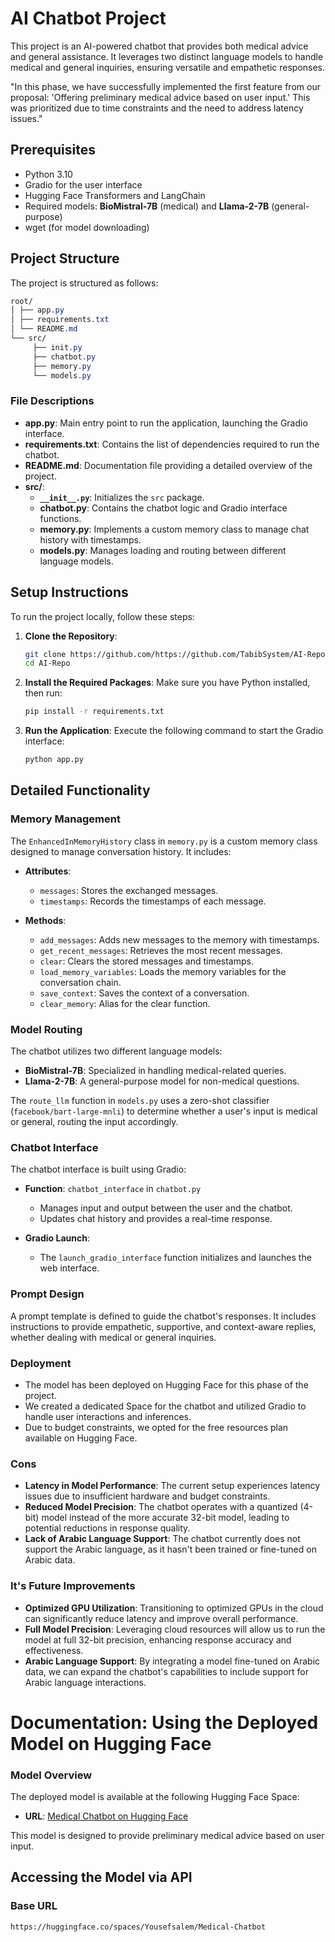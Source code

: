 # AI Chatbot Project

This project is an AI-powered chatbot that provides both medical advice and general assistance. It leverages two distinct language models to handle medical and general inquiries, ensuring versatile and empathetic responses.

"In this phase, we have successfully implemented the first feature from our proposal: 'Offering preliminary medical advice based on user input.' This was prioritized due to time constraints and the need to address latency issues."

## Prerequisites
- Python 3.10
- Gradio for the user interface
- Hugging Face Transformers and LangChain
- Required models: **BioMistral-7B** (medical) and **Llama-2-7B** (general-purpose)
- wget (for model downloading)

## Project Structure

The project is structured as follows:
``` css
root/ 
│ ├── app.py 
│ ├── requirements.txt 
│ └── README.md 
└── src/ 
     ├── init.py 
     ├── chatbot.py 
     ├── memory.py 
     └── models.py
```


### File Descriptions

- **app.py**: Main entry point to run the application, launching the Gradio interface.
- **requirements.txt**: Contains the list of dependencies required to run the chatbot.
- **README.md**: Documentation file providing a detailed overview of the project.
- **src/**:
  - **`__init__.py`**: Initializes the `src` package.
  - **chatbot.py**: Contains the chatbot logic and Gradio interface functions.
  - **memory.py**: Implements a custom memory class to manage chat history with timestamps.
  - **models.py**: Manages loading and routing between different language models.

## Setup Instructions

To run the project locally, follow these steps:

1. **Clone the Repository**:
    ```sh
    git clone https://github.com/https://github.com/TabibSystem/AI-Repo.git
    cd AI-Repo
    ```

2. **Install the Required Packages**: Make sure you have Python installed, then run:
    ```sh
    pip install -r requirements.txt
    ```

3. **Run the Application**: Execute the following command to start the Gradio interface:
    ```sh
    python app.py
    ```

## Detailed Functionality

### Memory Management

The `EnhancedInMemoryHistory` class in `memory.py` is a custom memory class designed to manage conversation history. It includes:

- **Attributes**:
    - `messages`: Stores the exchanged messages.
    - `timestamps`: Records the timestamps of each message.

- **Methods**:
    - `add_messages`: Adds new messages to the memory with timestamps.
    - `get_recent_messages`: Retrieves the most recent messages.
    - `clear`: Clears the stored messages and timestamps.
    - `load_memory_variables`: Loads the memory variables for the conversation chain.
    - `save_context`: Saves the context of a conversation.
    - `clear_memory`: Alias for the clear function.

### Model Routing

The chatbot utilizes two different language models:

- **BioMistral-7B**: Specialized in handling medical-related queries.
- **Llama-2-7B**: A general-purpose model for non-medical questions.

The `route_llm` function in `models.py` uses a zero-shot classifier (`facebook/bart-large-mnli`) to determine whether a user's input is medical or general, routing the input accordingly.

### Chatbot Interface

The chatbot interface is built using Gradio:

- **Function**: `chatbot_interface` in `chatbot.py`
    - Manages input and output between the user and the chatbot.
    - Updates chat history and provides a real-time response.

- **Gradio Launch**:
    - The `launch_gradio_interface` function initializes and launches the web interface.

### Prompt Design

A prompt template is defined to guide the chatbot's responses. It includes instructions to provide empathetic, supportive, and context-aware replies, whether dealing with medical or general inquiries.

### Deployment
- The model has been deployed on Hugging Face for this phase of the project.
- We created a dedicated Space for the chatbot and utilized Gradio to handle user interactions and inferences.
- Due to budget constraints, we opted for the free resources plan available on Hugging Face.

### Cons
- **Latency in Model Performance**: The current setup experiences latency issues due to insufficient hardware and budget constraints.
- **Reduced Model Precision**: The chatbot operates with a quantized (4-bit) model instead of the more accurate 32-bit model, leading to potential reductions in response quality.
- **Lack of Arabic Language Support**: The chatbot currently does not support the Arabic language, as it hasn't been trained or fine-tuned on Arabic data.
    
### It's Future Improvements
- **Optimized GPU Utilization**: Transitioning to optimized GPUs in the cloud can significantly reduce latency and improve overall performance.
- **Full Model Precision**: Leveraging cloud resources will allow us to run the model at full 32-bit precision, enhancing response accuracy and effectiveness.
- **Arabic Language Support**: By integrating a model fine-tuned on Arabic data, we can expand the chatbot's capabilities to include support for Arabic language interactions.

# Documentation: Using the Deployed Model on Hugging Face

### Model Overview

The deployed model is available at the following Hugging Face Space:

- **URL**: [Medical Chatbot on Hugging Face](https://huggingface.co/spaces/Yousefsalem/Medical-Chatbot)

This model is designed to provide preliminary medical advice based on user input.

## Accessing the Model via API

### Base URL
```plaintext
https://huggingface.co/spaces/Yousefsalem/Medical-Chatbot
